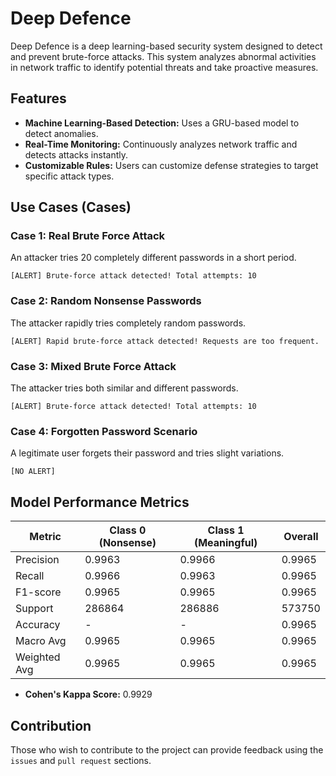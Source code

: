 # Deep Defence

Deep Defence is a deep learning-based security system designed to detect and prevent brute-force attacks. This system analyzes abnormal activities in network traffic to identify potential threats and take proactive measures.

## Features
- **Machine Learning-Based Detection:** Uses a GRU-based model to detect anomalies.  
- **Real-Time Monitoring:** Continuously analyzes network traffic and detects attacks instantly.  
- **Customizable Rules:** Users can customize defense strategies to target specific attack types.  

## Use Cases (Cases)

### Case 1: Real Brute Force Attack
An attacker tries 20 completely different passwords in a short period.
```
[ALERT] Brute-force attack detected! Total attempts: 10
```

### Case 2: Random Nonsense Passwords
The attacker rapidly tries completely random passwords.
```
[ALERT] Rapid brute-force attack detected! Requests are too frequent.
```

### Case 3: Mixed Brute Force Attack
The attacker tries both similar and different passwords.
```
[ALERT] Brute-force attack detected! Total attempts: 10
```

### Case 4: Forgotten Password Scenario
A legitimate user forgets their password and tries slight variations.
```
[NO ALERT]
```

## Model Performance Metrics

| Metric            | Class 0 (Nonsense) | Class 1 (Meaningful) | Overall |
|------------------|------------------|------------------|---------|
| Precision       | 0.9963           | 0.9966           | 0.9965  |
| Recall          | 0.9966           | 0.9963           | 0.9965  |
| F1-score        | 0.9965           | 0.9965           | 0.9965  |
| Support        | 286864           | 286886           | 573750  |
| Accuracy        | -                | -                | 0.9965  |
| Macro Avg       | 0.9965           | 0.9965           | 0.9965  |
| Weighted Avg    | 0.9965           | 0.9965           | 0.9965  |

- **Cohen's Kappa Score:** 0.9929

## Contribution
Those who wish to contribute to the project can provide feedback using the `issues` and `pull request` sections.

